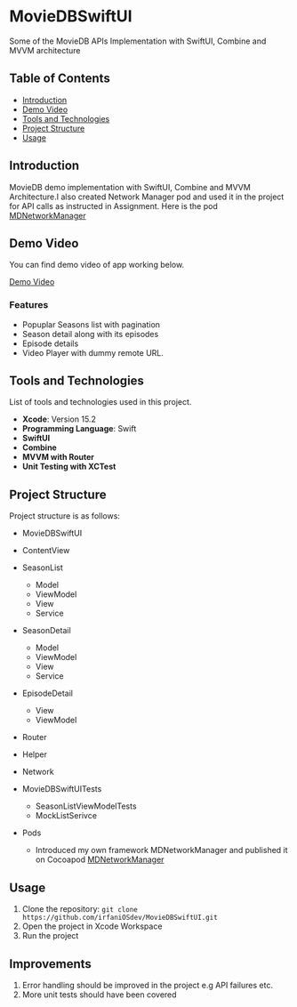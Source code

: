 # MovieDBSwiftUI
 Some of the MovieDB APIs Implementation with SwiftUI, Combine and MVVM architecture

## Table of Contents

- [Introduction](#introduction)
- [Demo Video](#demo-video)
- [Tools and Technologies](#tools-and-technologies)
- [Project Structure](#project-structure)
- [Usage](#usage)

## Introduction
MovieDB demo implementation with SwiftUI, Combine and MVVM Architecture.I also created Network Manager pod and used it in the project for API calls as instructed in Assignment.
Here is the pod [MDNetworkManager](https://cocoapods.org/pods/MDNetworkManager)

## Demo Video

You can find demo video of app working below.

[Demo Video](https://drive.google.com/file/d/1HnRfMb4jekz-cYTnvc9APcTcOxKRsnty/view?usp=sharing)

### Features
- Popuplar Seasons list with pagination
- Season detail along with its episodes
- Episode details
- Video Player with dummy remote URL.

## Tools and Technologies

List of tools and technologies used in this project.

- **Xcode**: Version 15.2
- **Programming Language**: Swift
- **SwiftUI**
- **Combine**
- **MVVM with Router**
- **Unit Testing with XCTest**

## Project Structure

Project structure is as follows:

  - MovieDBSwiftUI
  - ContentView
  - SeasonList
      - Model
      - ViewModel
      - View
      - Service
  - SeasonDetail
      - Model
      - ViewModel
      - View
      - Service
  - EpisodeDetail
      - View
      - ViewModel
 - Router
 - Helper
 - Network

- MovieDBSwiftUITests
  - SeasonListViewModelTests
  - MockListSerivce

- Pods
  - Introduced my own framework MDNetworkManager and published it on Cocoapod [MDNetworkManager](https://cocoapods.org/pods/MDNetworkManager)


## Usage

1. Clone the repository: `git clone https://github.com/irfaniOSdev/MovieDBSwiftUI.git`
2. Open the project in Xcode Workspace
3. Run the project

## Improvements

1. Error handling should be improved in the project e.g API failures etc.
2. More unit tests should have been covered

